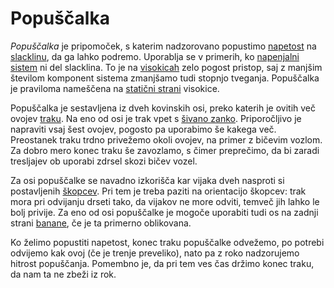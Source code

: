 # Popuščalka

_Popuščalka_ je pripomoček, s katerim nadzorovano popustimo [napetost](napetost) na [slacklinu](slackline), da ga lahko podremo. Uporablja se v primerih, ko [napenjalni sistem](napenjalni-sistem) ni del slacklina. To je na [visokicah](visokica) zelo pogost pristop, saj z manjšim številom komponent sistema zmanjšamo tudi stopnjo tveganja. Popuščalka je praviloma nameščena na [statični strani](staticna-stran) visokice.

Popuščalka je sestavljena iz dveh kovinskih osi, preko katerih je ovitih več ovojev [traku](trak). Na eno od osi je trak vpet s [šivano zanko](sivana-zanka). Priporočljivo je napraviti vsaj šest ovojev, pogosto pa uporabimo še kakega več. Preostanek traku trdno privežemo okoli ovojev, na primer z bičevim vozlom. Za dobro mero konec traku še zavozlamo, s čimer preprečimo, da bi zaradi tresljajev ob uporabi zdrsel skozi bičev vozel.

Za osi popuščalke se navadno izkorišča kar vijaka dveh nasproti si postavljenih [škopcev](skopec). Pri tem je treba paziti na orientacijo škopcev: trak mora pri odvijanju drseti tako, da vijakov ne more odviti, temveč jih lahko le bolj privije. Za eno od osi popuščalke je mogoče uporabiti tudi os na zadnji strani [banane](banana), če je ta primerno oblikovana.

Ko želimo popustiti napetost, konec traku popuščalke odvežemo, po potrebi odvijemo kak ovoj (če je trenje preveliko), nato pa z roko nadzorujemo hitrost popuščanja. Pomembno je, da pri tem ves čas držimo konec traku, da nam ta ne zbeži iz rok.
